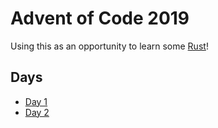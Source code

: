 # Advent of Code 2019

Using this as an opportunity to learn some [Rust](https://www.rust-lang.org/)!

## Days
* [Day 1](day1/)
* [Day 2](day2/)